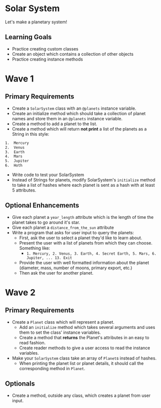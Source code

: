 # Solar System
Let's make a planetary system!

## Learning Goals

- Practice creating custom classes
- Create an object which contains a collection of other objects
- Practice creating instance methods


# Wave 1
## Primary Requirements
- Create a `SolarSystem` class with an `@planets` instance variable.
- Create an initialize method which should take a collection of planet names and store them in an `@planets` instance variable.
- Create a method to add a planet to the list.
- Create a method which will return **not print** a list of the planets as a String in this style:

```bash
1.  Mercury
2.  Venus
3.  Earth
4.  Mars
5.  Jupiter
6.  Hoth
```
- Write code to test your SolarSystem
- Instead of Strings for planets, modify SolarSystem's `initialize` method to take a list of hashes where each planet is sent as a hash with at least 5 attributes.  

## Optional Enhancements
- Give each planet a `year_length` attribute which is the length of time the planet takes to go around it's star.  
- Give each planet a `distance_from_the_sun` attribute
- Write a program that asks for user input to query the planets:
  - First, ask the user to select a planet they'd like to learn about.
  - Present the user with a list of planets from which they can choose. Something like:
    - `1. Mercury, 2. Venus, 3. Earth, 4. Secret Earth, 5. Mars, 6. Jupiter, ... 13. Exit`
  - Provide the user with well formatted information about the planet (diameter, mass, number of moons, primary export, etc.)
  - Then ask the user for another planet.

# Wave 2
## Primary Requirements
- Create a `Planet` class which will represent a planet.
    - Add an `initialize` method which takes several arguments and uses them to set the class' instance variables.
    - Create a method that **returns** the Planet's attributes in an easy to read fashion.
    - Create reader methods to give a user access to read the instance variables.
- Make your `SolarSystem` class take an array of `Planet`s instead of hashes.
    - When printing the planet list or planet details, it should call the corresponding method in `Planet`.

## Optionals
-  Create a method, outside any class, which creates a planet from user input.
<!--

# Wave 3
## Primary Requirements
- Create an interface where the user can interact with the solar system and be able to select a planet and view information about it.  
- Allow your user to add their own planet.  

## Optional Enhancements
- Ensure that the each planet has a `@distance_from_the_sun` attribute. Using this data, add a method to determine the distance from any other planet (assuming planets are in a straight line from the sun)
- Give your solar system an age (in earth years).
- Define a method that returns the local year of the planet based on it's rotation since the beginning of the solar system
-->
